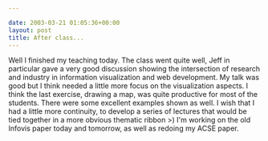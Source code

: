 ```yaml
---

date: 2003-03-21 01:05:36+00:00
layout: post
title: After class...
---
```


Well I finished my teaching today.  The class went quite well,  Jeff in particular gave a very good discussion showing the intersection of research and industry in information visualization and web development.  My talk was good but I think needed a little more focus on the visualization aspects.  I think the last exercise, drawing a map, was quite productive for most of the students.  There were some excellent examples shown as well.  I wish that I had a little more continuity, to develop a series of lectures that would be tied together in a more obvious thematic ribbon >)
I'm working on the old Infovis paper today and tomorrow, as well as redoing my ACSE paper.
